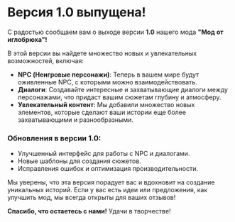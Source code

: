 # Версия 1.0 выпущена!

С радостью сообщаем вам о выходе версии **1.0** нашего мода **"Мод от иглобрюха"!**

В этой версии вы найдете множество новых и увлекательных возможностей, включая:

- **NPC (Неигровые персонажи)**: Теперь в вашем мире будут оживленные NPC, с которыми можно взаимодействовать.
- **Диалоги**: Создавайте интересные и захватывающие диалоги между персонажами, что придаст вашим сюжетам глубину и атмосферу.
- **Увлекательный контент**: Мы добавили множество новых элементов, которые сделают ваши истории еще более захватывающими и разнообразными.

### Обновления в версии 1.0:

- Улучшенный интерфейс для работы с NPC и диалогами.
- Новые шаблоны для создания сюжетов.
- Исправления ошибок и оптимизация производительности.

Мы уверены, что эта версия порадует вас и вдохновит на создание уникальных историй. Если у вас есть идеи или предложения, как улучшить мод, мы всегда открыты для ваших отзывов!

**Спасибо, что остаетесь с нами!** Удачи в творчестве!
